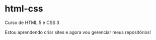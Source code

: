 # html-css
 Curso de HTML 5 e CSS 3

Estou aprendendo criar sites e agora vou gerenciar meus repositórios!